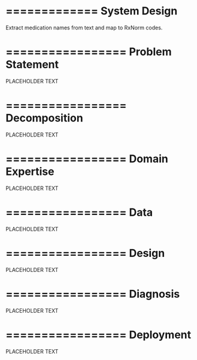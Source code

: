 =============
System Design
=============
Extract medication names from text and map to RxNorm codes.

=================
Problem Statement
=================
PLACEHOLDER TEXT

=================
Decomposition
=================
PLACEHOLDER TEXT

=================
Domain Expertise
=================
PLACEHOLDER TEXT

=================
Data
=================
PLACEHOLDER TEXT

=================
Design
=================
PLACEHOLDER TEXT

=================
Diagnosis
=================
PLACEHOLDER TEXT

=================
Deployment
=================
PLACEHOLDER TEXT
